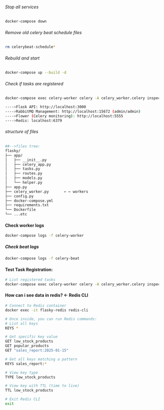 ###### Stop all services

```bash
docker-compose down
```

###### Remove old celery beat schedule files

```bash
rm celerybeat-schedule*

```

###### Rebuild and start

```bash
docker-compose up --build -d
```

###### Check if tasks are registered

```bash
docker-compose exec celery-worker celery -A celery_worker.celery inspect registered
```

```bash
---->Flask API: http://localhost:3000
---->RabbitMQ Management: http://localhost:15672 (admin/admin)
---->Flower (Celery monitoring): http://localhost:5555
---->Redis: localhost:6379
```

###### structure of files

```bash
##-->files tree:
flasky/
├── app/
│   ├── __init__.py
│   ├── celery_app.py
│   ├── tasks.py
│   ├── routes.py
│   ├── models.py
│   └── helper.py
├── app.py
├── celery_worker.py       ← ← workers
├── config.py
├── docker-compose.yml
├── requirements.txt
└── Dockerfile
└── ...etc


```

#### Check worker logs

```bash
docker-compose logs -f celery-worker
```

##### Check beat logs

```bash
docker-compose logs -f celery-beat
```

#### Test Task Registration:

```bash
# List registered tasks
docker-compose exec celery-worker celery -A celery_worker.celery inspect registered
```

#### How can i see data in redis? ← Redis CLI

```bash
# Connect to Redis container
docker exec -it flasky-redis redis-cli

# Once inside, you can run Redis commands:
# List all keys
KEYS *

# Get specific key value
GET low_stock_products
GET popular_products
GET "sales_report:2025-01-15"

# Get all keys matching a pattern
KEYS sales_report:*

# View key type
TYPE low_stock_products

# View key with TTL (time to live)
TTL low_stock_products

# Exit Redis CLI
exit
```
